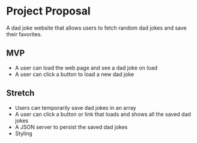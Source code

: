 # Project Proposal

A dad joke website that allows users to fetch random dad jokes and save their favorites.

## MVP
- A user can load the web page and see a dad joke on load
- A user can click a button to load a new dad joke

## Stretch
- Users can temporarily save dad jokes in an array
- A user can click a button or link that loads and shows all the saved dad jokes
- A JSON server to persist the saved dad jokes
- Styling
